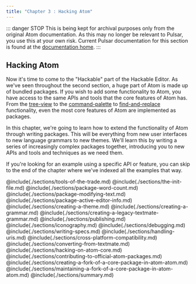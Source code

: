 ```yaml
---
title: "Chapter 3 : Hacking Atom"
---
```


::: danger STOP
This is being kept for archival purposes only from the original Atom
documentation. As this may no longer be relevant to Pulsar, you use this at
your own risk. Current Pulsar documentation for this section is found at the
[documentation home](/docs/launch-manual/getting-started).
:::

## Hacking Atom

Now it's time to come to the "Hackable" part of the Hackable Editor. As we've seen throughout the second section, a huge part of Atom is made up of bundled packages. If you wish to add some functionality to Atom, you have access to the same APIs and tools that the core features of Atom has. From the [tree-view](https://github.com/atom/tree-view) to the [command-palette](https://github.com/atom/command-palette) to [find-and-replace](https://github.com/atom/find-and-replace) functionality, even the most core features of Atom are implemented as packages.

In this chapter, we're going to learn how to extend the functionality of Atom through writing packages. This will be everything from new user interfaces to new language grammars to new themes. We'll learn this by writing a series of increasingly complex packages together, introducing you to new APIs and tools and techniques as we need them.

If you're looking for an example using a specific API or feature, you can skip to the end of the chapter where we've indexed all the examples that way.

@include(./sections/tools-of-the-trade.md)
@include(./sections/the-init-file.md)
@include(./sections/package-word-count.md)
@include(./sections/package-modifying-text.md)
@include(./sections/package-active-editor-info.md)
@include(./sections/creating-a-theme.md)
@include(./sections/creating-a-grammar.md)
@include(./sections/creating-a-legacy-textmate-grammar.md)
@include(./sections/publishing.md)
@include(./sections/iconography.md)
@include(./sections/debugging.md)
@include(./sections/writing-specs.md)
@include(./sections/handling-uris.md)
@include(./sections/cross-platform-compatibility.md)
@include(./sections/converting-from-textmate.md)
@include(./sections/hacking-on-atom-core.md)
@include(./sections/contributing-to-official-atom-packages.md)
@include(./sections/creating-a-fork-of-a-core-package-in-atom-atom.md)
@include(./sections/maintaining-a-fork-of-a-core-package-in-atom-atom.md)
@include(./sections/summary.md)
